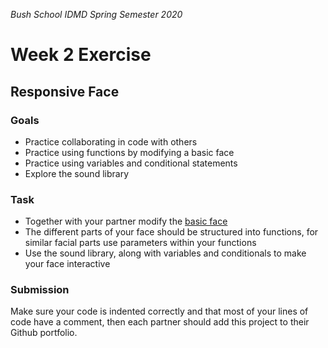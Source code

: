 _Bush School IDMD Spring Semester 2020_
# Week 2 Exercise

## Responsive Face

### Goals
* Practice collaborating in code with others
* Practice using functions by modifying a basic face
* Practice using variables and conditional statements
* Explore the sound library

### Task
* Together with your partner modify the [basic face](lessons/week2/code/basic_face)
* The different parts of your face should be structured into functions, for similar facial parts use parameters within your functions
* Use the sound library, along with variables and conditionals to make your face interactive

### Submission
Make sure your code is indented correctly and that most of your lines of code have a comment, then each partner should add this project to their Github portfolio.

